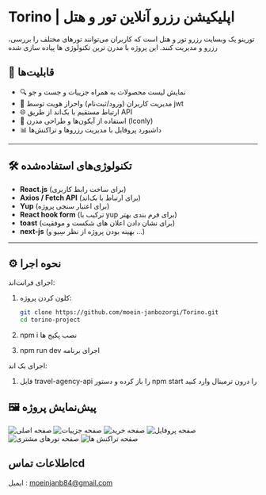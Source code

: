 # Torino | اپلیکیشن رزرو آنلاین تور و هتل

تورینو یک وبسایت رزرو تور و هتل است که کاربران می‌توانند تورهای مختلف را بررسی، رزرو و مدیریت کنند. این پروژه با مدرن ترین تکنولوژی ها پیاده سازی شده

## 🚀 قابلیت‌ها

- 🔍 نمایش لیست محصولات به همراه جزییات و جست و جو
- 👤 مدیریت کاربران (ورود/ثبت‌نام) واحراز هویت توسط jwt
- 🌐 ارتباط مستقیم با بک‌اند از طریق API
- 🎨 استفاده از آیکون‌ها و طراحی مدرن (Iconly)
- 📊 داشبورد پروفایل با مدیریت رزروها و تراکنش‌ها

---

## 🛠️ تکنولوژی‌های استفاده‌شده

- **React.js** (برای ساخت رابط کاربری)
- **Axios / Fetch API** (برای ارتباط با بک‌اند)
- **Yup** (برای اعتبار سنجی پروژه)
- **React hook form** (ترکیب با yup برای فرم بندی بهتر)
- **toast** (برای نشان دادن اعلان های شکست و موفقیت)
- **next-js** (بهینه بودن پروژه از نظر سِیو و ...)

---

## ⚙️ نحوه اجرا

اجرای فرانت‌اند:

1. کلون کردن پروژه:

   ```bash
   git clone https://github.com/moein-janbozorgi/Torino.git
   cd torino-project

   ```

2. npm i نصب پکیج ها

3. npm run dev اجرای برنامه

اجرای بک اند:

1. فایل travel-agency-api را باز کرده و دستور
   npm start را درون ترمینال وارد کنید

## 🖼️ پیش‌نمایش پروژه

![صفحه اصلی](https://i.imgur.com/A5I4r5t.png)
![صفحه جزییات](https://i.imgur.com/zij02EO.png)
![صفحه خرید](https://i.imgur.com/SlQh5E9.png)
![صفحه پروفایل](https://i.imgur.com/iTFigwT.png)
![صفحه تورهای مشتری](https://i.imgur.com/CGdF9eI.png)
![صفحه تراکنش ها](https://i.imgur.com/hZIG5by.png)

## اطلاعات تماسcd

ایمیل : moeinjanb84@gmail.com
